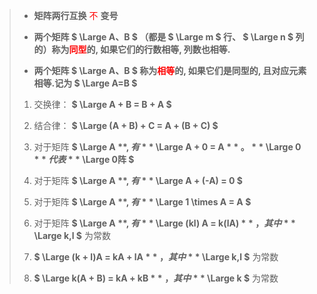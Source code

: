 
> - **矩阵两行互换** <span style='color: red'>不</span> **变号**
> 
> - **两个矩阵 $ \Large A、B $ （都是 $ \Large m $ 行、 $ \Large n $ 列的）称为<span style='color: red'>同型</span>的, 如果它们的行数相等, 列数也相等.**
> 
> - **两个矩阵 $ \Large A、B $ 称为<span style='color: red'>相等</span>的, 如果它们是同型的, 且对应元素相等.记为 $ \Large A=B $**
> 
> 1. 交换律： **$ \Large A + B = B + A $**
> 
> 2. 结合律： **$ \Large (A + B) + C = A + (B + C) $**
> 
> 3. 对于矩阵 **$ \Large A $** ,有 **$ \Large A + 0 = A $** 。 **$ \Large 0 $** 代表 **$ \Large 0阵 $** 
> 
> 4. 对于矩阵 **$ \Large A $**, 有 **$ \Large A + (-A) = 0 $** 
> 
> 5. 对于矩阵 **$ \Large A $**, 有 **$ \Large 1 \times A = A $**
> 
> 6. 对于矩阵 **$ \Large A $**, 有 **$ \Large (kl) A = k(lA) $** ， 其中 **$ \Large k,l $** 为常数
> 
> 7. **$ \Large (k + l)A = kA + lA $** ， 其中 **$ \Large k,l $** 为常数
> 
> 8. **$ \Large k(A + B) = kA + kB $** ， 其中 **$ \Large k $** 为常数



